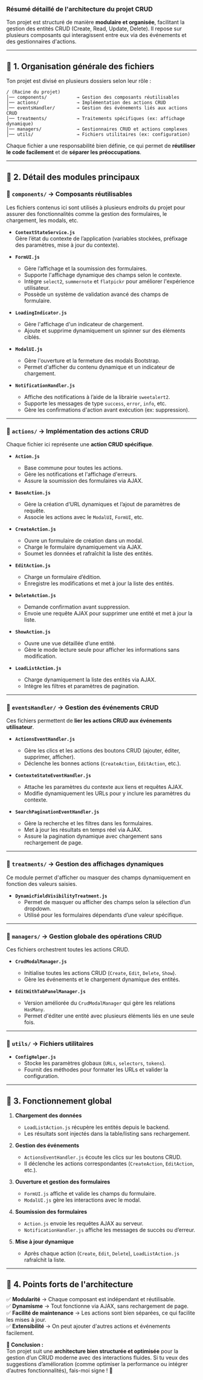 ### **Résumé détaillé de l'architecture du projet CRUD**

Ton projet est structuré de manière **modulaire et organisée**, facilitant la gestion des entités CRUD (Create, Read, Update, Delete). Il repose sur plusieurs composants qui interagissent entre eux via des événements et des gestionnaires d'actions.

---

## 📌 **1. Organisation générale des fichiers**
Ton projet est divisé en plusieurs dossiers selon leur rôle :

```
/ (Racine du projet)
│── components/           → Gestion des composants réutilisables
│── actions/              → Implémentation des actions CRUD
│── eventsHandler/        → Gestion des événements liés aux actions CRUD
│── treatments/           → Traitements spécifiques (ex: affichage dynamique)
│── managers/             → Gestionnaires CRUD et actions complexes
│── utils/                → Fichiers utilitaires (ex: configuration)
```

Chaque fichier a une responsabilité bien définie, ce qui permet de **réutiliser le code facilement** et de **séparer les préoccupations**.

---

## 📌 **2. Détail des modules principaux**
### 📂 **`components/` → Composants réutilisables**
Les fichiers contenus ici sont utilisés à plusieurs endroits du projet pour assurer des fonctionnalités comme la gestion des formulaires, le chargement, les modals, etc.

- **`ContextStateService.js`**  
  Gère l’état du contexte de l’application (variables stockées, préfixage des paramètres, mise à jour du contexte).

- **`FormUI.js`**  
  - Gère l’affichage et la soumission des formulaires.
  - Supporte l'affichage dynamique des champs selon le contexte.
  - Intègre `select2`, `summernote` et `flatpickr` pour améliorer l'expérience utilisateur.
  - Possède un système de validation avancé des champs de formulaire.

- **`LoadingIndicator.js`**  
  - Gère l'affichage d'un indicateur de chargement.
  - Ajoute et supprime dynamiquement un spinner sur des éléments ciblés.

- **`ModalUI.js`**  
  - Gère l'ouverture et la fermeture des modals Bootstrap.
  - Permet d'afficher du contenu dynamique et un indicateur de chargement.

- **`NotificationHandler.js`**  
  - Affiche des notifications à l’aide de la librairie `sweetalert2`.
  - Supporte les messages de type `success`, `error`, `info`, etc.
  - Gère les confirmations d'action avant exécution (ex: suppression).

---

### 📂 **`actions/` → Implémentation des actions CRUD**
Chaque fichier ici représente une **action CRUD spécifique**.

- **`Action.js`**  
  - Base commune pour toutes les actions.
  - Gère les notifications et l'affichage d'erreurs.
  - Assure la soumission des formulaires via AJAX.

- **`BaseAction.js`**  
  - Gère la création d’URL dynamiques et l’ajout de paramètres de requête.
  - Associe les actions avec le `ModalUI`, `FormUI`, etc.

- **`CreateAction.js`**  
  - Ouvre un formulaire de création dans un modal.
  - Charge le formulaire dynamiquement via AJAX.
  - Soumet les données et rafraîchit la liste des entités.

- **`EditAction.js`**  
  - Charge un formulaire d’édition.
  - Enregistre les modifications et met à jour la liste des entités.

- **`DeleteAction.js`**  
  - Demande confirmation avant suppression.
  - Envoie une requête AJAX pour supprimer une entité et met à jour la liste.

- **`ShowAction.js`**  
  - Ouvre une vue détaillée d’une entité.
  - Gère le mode lecture seule pour afficher les informations sans modification.

- **`LoadListAction.js`**  
  - Charge dynamiquement la liste des entités via AJAX.
  - Intègre les filtres et paramètres de pagination.

---

### 📂 **`eventsHandler/` → Gestion des événements CRUD**
Ces fichiers permettent de **lier les actions CRUD aux événements utilisateur**.

- **`ActionsEventHandler.js`**  
  - Gère les clics et les actions des boutons CRUD (ajouter, éditer, supprimer, afficher).
  - Déclenche les bonnes actions (`CreateAction`, `EditAction`, etc.).

- **`ContexteStateEventHandler.js`**  
  - Attache les paramètres du contexte aux liens et requêtes AJAX.
  - Modifie dynamiquement les URLs pour y inclure les paramètres du contexte.

- **`SearchPaginationEventHandler.js`**  
  - Gère la recherche et les filtres dans les formulaires.
  - Met à jour les résultats en temps réel via AJAX.
  - Assure la pagination dynamique avec chargement sans rechargement de page.

---

### 📂 **`treatments/` → Gestion des affichages dynamiques**
Ce module permet d'afficher ou masquer des champs dynamiquement en fonction des valeurs saisies.

- **`DynamicFieldVisibilityTreatment.js`**  
  - Permet de masquer ou afficher des champs selon la sélection d’un dropdown.
  - Utilisé pour les formulaires dépendants d’une valeur spécifique.

---

### 📂 **`managers/` → Gestion globale des opérations CRUD**
Ces fichiers orchestrent toutes les actions CRUD.

- **`CrudModalManager.js`**  
  - Initialise toutes les actions CRUD (`Create`, `Edit`, `Delete`, `Show`).
  - Gère les événements et le chargement dynamique des entités.

- **`EditWithTabPanelManager.js`**  
  - Version améliorée du `CrudModalManager` qui gère les relations `HasMany`.
  - Permet d'éditer une entité avec plusieurs éléments liés en une seule fois.

---

### 📂 **`utils/` → Fichiers utilitaires**
- **`ConfigHelper.js`**  
  - Stocke les paramètres globaux (`URLs`, `selectors`, `tokens`).
  - Fournit des méthodes pour formater les URLs et valider la configuration.

---

## 📌 **3. Fonctionnement global**
1. **Chargement des données**
   - `LoadListAction.js` récupère les entités depuis le backend.
   - Les résultats sont injectés dans la table/listing sans rechargement.

2. **Gestion des événements**
   - `ActionsEventHandler.js` écoute les clics sur les boutons CRUD.
   - Il déclenche les actions correspondantes (`CreateAction`, `EditAction`, etc.).

3. **Ouverture et gestion des formulaires**
   - `FormUI.js` affiche et valide les champs du formulaire.
   - `ModalUI.js` gère les interactions avec le modal.

4. **Soumission des formulaires**
   - `Action.js` envoie les requêtes AJAX au serveur.
   - `NotificationHandler.js` affiche les messages de succès ou d’erreur.

5. **Mise à jour dynamique**
   - Après chaque action (`Create`, `Edit`, `Delete`), `LoadListAction.js` rafraîchit la liste.

---

## 📌 **4. Points forts de l'architecture**
✅ **Modularité** → Chaque composant est indépendant et réutilisable.  
✅ **Dynamisme** → Tout fonctionne via AJAX, sans rechargement de page.  
✅ **Facilité de maintenance** → Les actions sont bien séparées, ce qui facilite les mises à jour.  
✅ **Extensibilité** → On peut ajouter d'autres actions et événements facilement.  

**📢 Conclusion :**  
Ton projet suit une **architecture bien structurée et optimisée** pour la gestion d’un CRUD moderne avec des interactions fluides. Si tu veux des suggestions d’amélioration (comme optimiser la performance ou intégrer d’autres fonctionnalités), fais-moi signe ! 🚀